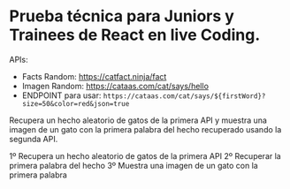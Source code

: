 #  Prueba técnica para Juniors y Trainees de React en live Coding.

APIs:
- Facts Random: https://catfact.ninja/fact
- Imagen Random: https://cataas.com/cat/says/hello
- ENDPOINT para usar: `https://cataas.com/cat/says/${firstWord}?size=50&color=red&json=true`

Recupera un hecho aleatorio de gatos de la primera API y muestra una imagen de
un gato con la primera palabra del hecho recuperado usando la segunda API.

1º Recupera un hecho aleatorio de gatos de la primera API
2º Recuperar la primera palabra del hecho
3º Muestra una imagen de un gato con la primera palabra 